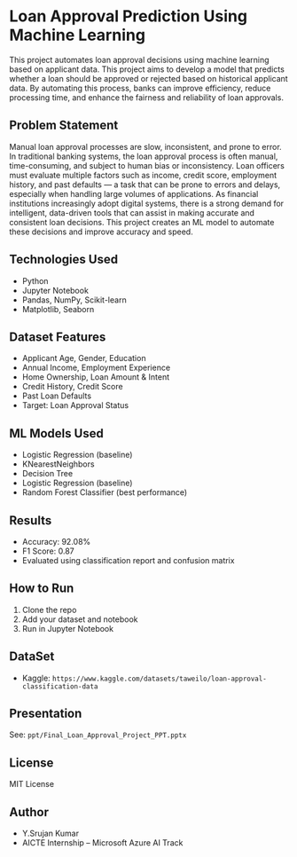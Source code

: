 #  Loan Approval Prediction Using Machine Learning

This project automates loan approval decisions using machine learning based on applicant data. This project aims to develop a model that predicts whether a loan should be approved or rejected based on historical applicant data. By automating this process, banks can improve efficiency, reduce processing time, and enhance the fairness and reliability of loan approvals.


##  Problem Statement
Manual loan approval processes are slow, inconsistent, and prone to error. In traditional banking systems, the loan approval process is often manual, time-consuming, and subject to human bias or inconsistency. Loan officers must evaluate multiple factors such as income, credit score, employment history, and past defaults — a task that can be prone to errors and delays, especially when handling large volumes of applications. As financial institutions increasingly adopt digital systems, there is a strong demand for intelligent, data-driven tools that can assist in making accurate and consistent loan decisions. This project creates an ML model to automate these decisions and improve accuracy and speed.


##  Technologies Used
- Python
- Jupyter Notebook
- Pandas, NumPy, Scikit-learn
- Matplotlib, Seaborn

##  Dataset Features
- Applicant Age, Gender, Education
- Annual Income, Employment Experience
- Home Ownership, Loan Amount & Intent
- Credit History, Credit Score
- Past Loan Defaults
- Target: Loan Approval Status

##  ML Models Used
- Logistic Regression (baseline)
- KNearestNeighbors
- Decision Tree
- Logistic Regression (baseline)
- Random Forest Classifier (best performance)

##  Results
- Accuracy: 92.08%
- F1 Score: 0.87
- Evaluated using classification report and confusion matrix

##  How to Run
1. Clone the repo
2. Add your dataset and notebook
3. Run in Jupyter Notebook

## DataSet
- Kaggle: `https://www.kaggle.com/datasets/taweilo/loan-approval-classification-data`

##  Presentation
See: `ppt/Final_Loan_Approval_Project_PPT.pptx`

##  License
MIT License

##  Author
- Y.Srujan Kumar
- AICTE Internship – Microsoft Azure AI Track
